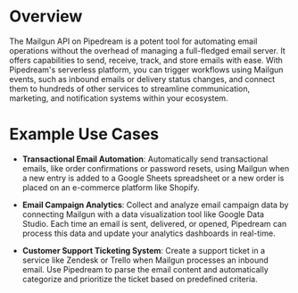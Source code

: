 # Overview

The Mailgun API on Pipedream is a potent tool for automating email operations without the overhead of managing a full-fledged email server. It offers capabilities to send, receive, track, and store emails with ease. With Pipedream's serverless platform, you can trigger workflows using Mailgun events, such as inbound emails or delivery status changes, and connect them to hundreds of other services to streamline communication, marketing, and notification systems within your ecosystem.

# Example Use Cases

- **Transactional Email Automation**: Automatically send transactional emails, like order confirmations or password resets, using Mailgun when a new entry is added to a Google Sheets spreadsheet or a new order is placed on an e-commerce platform like Shopify.

- **Email Campaign Analytics**: Collect and analyze email campaign data by connecting Mailgun with a data visualization tool like Google Data Studio. Each time an email is sent, delivered, or opened, Pipedream can process this data and update your analytics dashboards in real-time.

- **Customer Support Ticketing System**: Create a support ticket in a service like Zendesk or Trello when Mailgun processes an inbound email. Use Pipedream to parse the email content and automatically categorize and prioritize the ticket based on predefined criteria.
